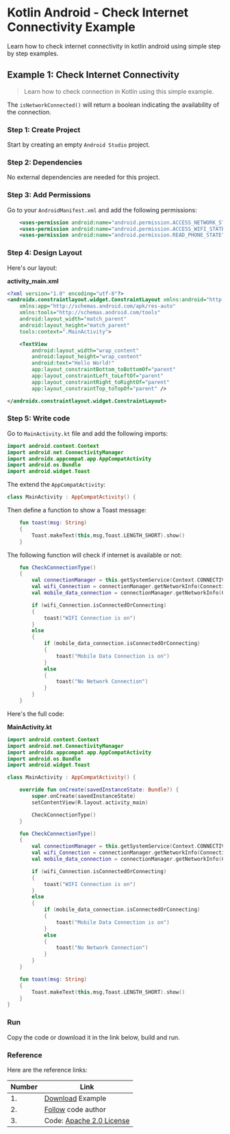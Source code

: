 # Kotlin Android - Check Internet Connectivity Example


Learn how to check internet connectivity in kotlin android using simple step by step examples.


## Example 1: Check Internet Connectivity

> Learn how to check connection in Kotlin using this simple example.

The `isNetworkConnected()` will return a boolean indicating the availability of the connection.

### Step 1: Create Project

Start by creating an empty `Android Studio` project.

### Step 2: Dependencies

No external dependencies are needed for this project.

### Step 3: Add Permissions

Go to your `AndroidManifest.xml` and add the following permissions:

```xml
    <uses-permission android:name="android.permission.ACCESS_NETWORK_STATE"/>
    <uses-permission android:name="android.permission.ACCESS_WIFI_STATE"/>
    <uses-permission android:name="android.permission.READ_PHONE_STATE"/>
```

### Step 4: Design Layout

Here's our layout:

**activity_main.xml**

```xml
<?xml version="1.0" encoding="utf-8"?>
<androidx.constraintlayout.widget.ConstraintLayout xmlns:android="http://schemas.android.com/apk/res/android"
    xmlns:app="http://schemas.android.com/apk/res-auto"
    xmlns:tools="http://schemas.android.com/tools"
    android:layout_width="match_parent"
    android:layout_height="match_parent"
    tools:context=".MainActivity">

    <TextView
        android:layout_width="wrap_content"
        android:layout_height="wrap_content"
        android:text="Hello World!"
        app:layout_constraintBottom_toBottomOf="parent"
        app:layout_constraintLeft_toLeftOf="parent"
        app:layout_constraintRight_toRightOf="parent"
        app:layout_constraintTop_toTopOf="parent" />

</androidx.constraintlayout.widget.ConstraintLayout>
```

### Step 5: Write code

Go to `MainActivity.kt` file and add the following imports:

```kotlin
import android.content.Context
import android.net.ConnectivityManager
import androidx.appcompat.app.AppCompatActivity
import android.os.Bundle
import android.widget.Toast
```

The extend the `AppCompatActivity`:

```kotlin
class MainActivity : AppCompatActivity() {
```

Then define a function to show a Toast message:

```kotlin
    fun toast(msg: String)
    {
        Toast.makeText(this,msg,Toast.LENGTH_SHORT).show()
    }
```

The following function will check if internet is available or not:

```kotlin
    fun CheckConnectionType()
    {
        val connectionManager = this.getSystemService(Context.CONNECTIVITY_SERVICE) as ConnectivityManager
        val wifi_Connection = connectionManager.getNetworkInfo(ConnectivityManager.TYPE_WIFI)
        val mobile_data_connection = connectionManager.getNetworkInfo(ConnectivityManager.TYPE_MOBILE)

        if (wifi_Connection.isConnectedOrConnecting)
        {
            toast("WIFI Connection is on")
        }
        else
        {
            if (mobile_data_connection.isConnectedOrConnecting)
            {
                toast("Mobile Data Connection is on")
            }
            else
            {
                toast("No Network Connection")
            }
        }
    }
```

Here's the full code:

**MainActivity.kt**

```kotlin
import android.content.Context
import android.net.ConnectivityManager
import androidx.appcompat.app.AppCompatActivity
import android.os.Bundle
import android.widget.Toast

class MainActivity : AppCompatActivity() {

    override fun onCreate(savedInstanceState: Bundle?) {
        super.onCreate(savedInstanceState)
        setContentView(R.layout.activity_main)

        CheckConnectionType()
    }

    fun CheckConnectionType()
    {
        val connectionManager = this.getSystemService(Context.CONNECTIVITY_SERVICE) as ConnectivityManager
        val wifi_Connection = connectionManager.getNetworkInfo(ConnectivityManager.TYPE_WIFI)
        val mobile_data_connection = connectionManager.getNetworkInfo(ConnectivityManager.TYPE_MOBILE)

        if (wifi_Connection.isConnectedOrConnecting)
        {
            toast("WIFI Connection is on")
        }
        else
        {
            if (mobile_data_connection.isConnectedOrConnecting)
            {
                toast("Mobile Data Connection is on")
            }
            else
            {
                toast("No Network Connection")
            }
        }
    }

    fun toast(msg: String)
    {
        Toast.makeText(this,msg,Toast.LENGTH_SHORT).show()
    }
}
```

### Run

Copy the code or download it in the link below, build and run.

### Reference

Here are the reference links:

| Number | Link |
| --- | --- |
| 1. | [Download](https://github.com/Kiran-Bahalaskar/Check-Internet-Connection-Using-Kotlin/archive/refs/heads/master.zip) Example |
| 2. | [Follow](https://github.com/Kiran-Bahalaskar/) code author |
| 3. | Code: [Apache 2.0 License](http://www.apache.org/licenses/LICENSE-2.0.txt) |
